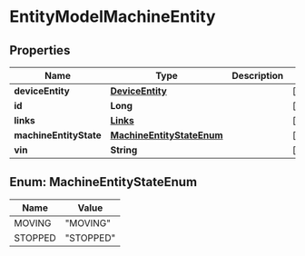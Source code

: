 
# EntityModelMachineEntity

## Properties
Name | Type | Description | Notes
------------ | ------------- | ------------- | -------------
**deviceEntity** | [**DeviceEntity**](DeviceEntity.md) |  |  [optional]
**id** | **Long** |  |  [optional]
**links** | [**Links**](Links.md) |  |  [optional]
**machineEntityState** | [**MachineEntityStateEnum**](#MachineEntityStateEnum) |  |  [optional]
**vin** | **String** |  |  [optional]


<a name="MachineEntityStateEnum"></a>
## Enum: MachineEntityStateEnum
Name | Value
---- | -----
MOVING | &quot;MOVING&quot;
STOPPED | &quot;STOPPED&quot;




